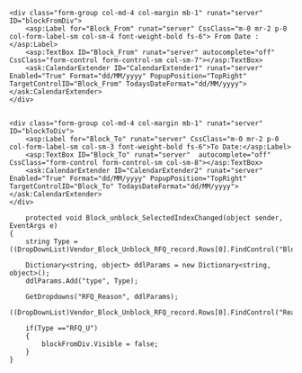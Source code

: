     <div class="form-group col-md-4 col-margin mb-1" runat="server" ID="blockFromDiv">
        <asp:Label for="Block_From" runat="server" CssClass="m-0 mr-2 p-0 col-form-label-sm col-sm-4 font-weight-bold fs-6"> From Date :</asp:Label>
        <asp:TextBox ID="Block_From" runat="server" autocomplete="off" CssClass="form-control form-control-sm col-sm-7"></asp:TextBox>
        <ask:CalendarExtender ID="CalendarExtender1" runat="server" Enabled="True" Format="dd/MM/yyyy" PopupPosition="TopRight" TargetControlID="Block_From" TodaysDateFormat="dd/MM/yyyy"></ask:CalendarExtender>
    </div>


    <div class="form-group col-md-4 col-margin mb-1" runat="server" ID="blockToDiv">
        <asp:Label for="Block_To" runat="server" CssClass="m-0 mr-2 p-0 col-form-label-sm col-sm-3 font-weight-bold fs-6">To Date:</asp:Label>
        <asp:TextBox ID="Block_To" runat="server"  autocomplete="off"  CssClass="form-control form-control-sm col-sm-8"></asp:TextBox>
        <ask:CalendarExtender ID="CalendarExtender2" runat="server" Enabled="True" Format="dd/MM/yyyy" PopupPosition="TopRight" TargetControlID="Block_To" TodaysDateFormat="dd/MM/yyyy"></ask:CalendarExtender>
    </div>

        protected void Block_unblock_SelectedIndexChanged(object sender, EventArgs e)
    {
        string Type = ((DropDownList)Vendor_Block_Unblock_RFQ_record.Rows[0].FindControl("Block_Unblock")).SelectedValue;
      
        Dictionary<string, object> ddlParams = new Dictionary<string, object>();
        ddlParams.Add("type", Type);

        GetDropdowns("RFQ_Reason", ddlParams);
        ((DropDownList)Vendor_Block_Unblock_RFQ_record.Rows[0].FindControl("Reason")).DataBind();

        if(Type =="RFQ_U")
        {
            blockFromDiv.Visible = false;
        }
    }
